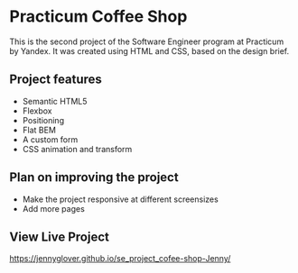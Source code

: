 # Practicum Coffee Shop

This is the second project of the Software Engineer program at Practicum by Yandex. It was created using HTML and CSS, based on the design brief.

## Project features

- Semantic HTML5
- Flexbox
- Positioning
- Flat BEM
- A custom form
- CSS animation and transform

## Plan on improving the project

- Make the project responsive at different screensizes
- Add more pages

## View Live Project

https://jennyglover.github.io/se_project_cofee-shop-Jenny/
